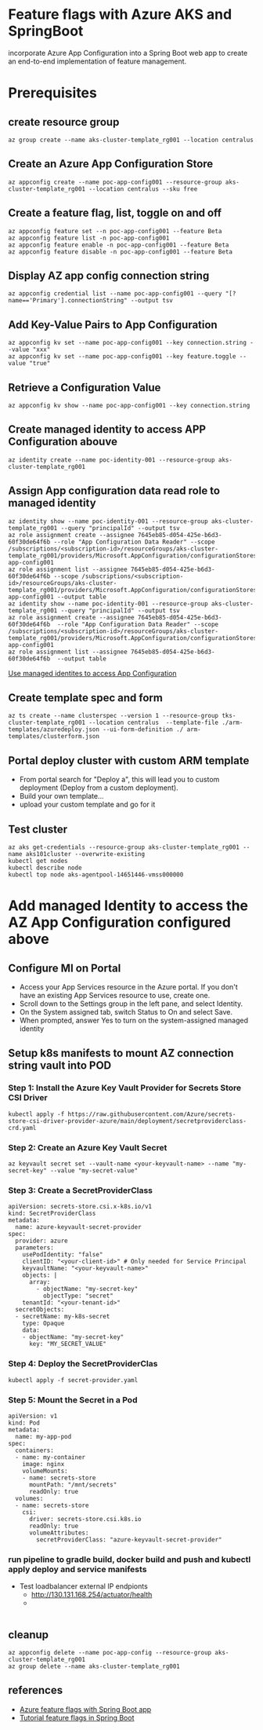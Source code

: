 # Feature flags with Azure AKS and SpringBoot
incorporate Azure App Configuration into a Spring Boot web app to create an end-to-end implementation of feature management.

# Prerequisites

## create resource group
```
az group create --name aks-cluster-template_rg001 --location centralus
```
## Create an Azure App Configuration Store
```
az appconfig create --name poc-app-config001 --resource-group aks-cluster-template_rg001 --location centralus --sku free
```

## Create a feature flag, list, toggle on and off
```
az appconfig feature set --n poc-app-config001 --feature Beta
az appconfig feature list -n poc-app-config001
az appconfig feature enable -n poc-app-config001 --feature Beta
az appconfig feature disable -n poc-app-config001 --feature Beta
```

## Display AZ app config connection string
```
az appconfig credential list --name poc-app-config001 --query "[?name=='Primary'].connectionString" --output tsv
```

## Add Key-Value Pairs to App Configuration
```
az appconfig kv set --name poc-app-config001 --key connection.string --value "xxx"
az appconfig kv set --name poc-app-config001 --key feature.toggle --value "true"
```
## Retrieve a Configuration Value
```
az appconfig kv show --name poc-app-config001 --key connection.string
```
## Create managed identity to access APP Configuration abouve
```
az identity create --name poc-identity-001 --resource-group aks-cluster-template_rg001
```
## Assign App configuration data read role to managed identity
```
az identity show --name poc-identity-001 --resource-group aks-cluster-template_rg001 --query "principalId" --output tsv
az role assignment create --assignee 7645eb85-d054-425e-b6d3-60f30de64f6b --role "App Configuration Data Reader" --scope /subscriptions/<subscription-id>/resourceGroups/aks-cluster-template_rg001/providers/Microsoft.AppConfiguration/configurationStores/poc-app-config001
az role assignment list --assignee 7645eb85-d054-425e-b6d3-60f30de64f6b --scope /subscriptions/<subscription-id>/resourceGroups/aks-cluster-template_rg001/providers/Microsoft.AppConfiguration/configurationStores/poc-app-config001 --output table
az identity show --name poc-identity-001 --resource-group aks-cluster-template_rg001 --query "principalId" --output tsv
az role assignment create --assignee 7645eb85-d054-425e-b6d3-60f30de64f6b  --role "App Configuration Data Reader" --scope /subscriptions/<subscription-id>/resourceGroups/aks-cluster-template_rg001/providers/Microsoft.AppConfiguration/configurationStores/poc-app-config001
az role assignment list --assignee 7645eb85-d054-425e-b6d3-60f30de64f6b  --output table

```
[Use managed identites to access App Configuration](https://learn.microsoft.com/en-us/azure/azure-app-configuration/howto-integrate-azure-managed-service-identity?pivots=framework-dotnet)
## Create template spec and form
```
az ts create --name clusterspec --version 1 --resource-group tks-cluster-template_rg001 --location centralus  --template-file ./arm-templates/azuredeploy.json --ui-form-definition ./ arm-templates/clusterform.json
```

## Portal deploy cluster with custom ARM template
- From portal search for "Deploy a", this will lead you to custom deployment (Deploy from a custom deployment).
- Build your own template...
- upload your custom  template and go for it

## Test cluster
```
az aks get-credentials --resource-group aks-cluster-template_rg001 --name aks101cluster --overwrite-existing
kubectl get nodes
kubectl describe node
kubectl top node aks-agentpool-14651446-vmss000000
```

# Add managed Identity to access the AZ App Configuration configured above

## Configure MI on Portal

- Access your App Services resource in the Azure portal. If you don't have an existing App Services resource to use, create one.
- Scroll down to the Settings group in the left pane, and select Identity.
- On the System assigned tab, switch Status to On and select Save.
- When prompted, answer Yes to turn on the system-assigned managed identity

## Setup k8s manifests to mount AZ connection string vault into POD

### Step 1: Install the Azure Key Vault Provider for Secrets Store CSI Driver

```
kubectl apply -f https://raw.githubusercontent.com/Azure/secrets-store-csi-driver-provider-azure/main/deployment/secretproviderclass-crd.yaml
```
### Step 2: Create an Azure Key Vault Secret

```
az keyvault secret set --vault-name <your-keyvault-name> --name "my-secret-key" --value "my-secret-value"
```
### Step 3: Create a SecretProviderClass

```
apiVersion: secrets-store.csi.x-k8s.io/v1
kind: SecretProviderClass
metadata:
  name: azure-keyvault-secret-provider
spec:
  provider: azure
  parameters:
    usePodIdentity: "false"
    clientID: "<your-client-id>" # Only needed for Service Principal
    keyvaultName: "<your-keyvault-name>"
    objects: |
      array:
        - objectName: "my-secret-key"
          objectType: "secret"
    tenantId: "<your-tenant-id>"
  secretObjects:
  - secretName: my-k8s-secret
    type: Opaque
    data:
    - objectName: "my-secret-key"
      key: "MY_SECRET_VALUE"
```
### Step 4: Deploy the SecretProviderClas
```
kubectl apply -f secret-provider.yaml
```

### Step 5: Mount the Secret in a Pod

```
apiVersion: v1
kind: Pod
metadata:
  name: my-app-pod
spec:
  containers:
  - name: my-container
    image: nginx
    volumeMounts:
    - name: secrets-store
      mountPath: "/mnt/secrets"
      readOnly: true
  volumes:
  - name: secrets-store
    csi:
      driver: secrets-store.csi.k8s.io
      readOnly: true
      volumeAttributes:
        secretProviderClass: "azure-keyvault-secret-provider"

```
### run pipeline to gradle build, docker build and push and kubectl apply deploy and service manifests
- Test loadbalancer external IP endpionts
  - http://130.131.168.254/actuator/health
  - 
```

```

## cleanup

```
az appconfig delete --name poc-app-config --resource-group aks-cluster-template_rg001
az group delete --name aks-cluster-template_rg001
```

## references
- [Azure feature flags with Spring Boot app](https://learn.microsoft.com/en-us/azure/azure-app-configuration/quickstart-feature-flag-spring-boot?tabs=entra-id)
- [Tutorial feature flags in Spring Boot](https://learn.microsoft.com/en-us/azure/azure-app-configuration/use-feature-flags-spring-boot?tabs=spring-boot-3)
